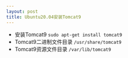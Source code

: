 ```yaml
---
layout: post
title: Ubuntu20.04安装Tomcat9
---
```

* 安装Tomcat9
```sudo apt-get install tomcat9```
* Tomcat9二进制文件目录
```/usr/share/tomcat9```
* Tomcat9资源文件目录
```/var/lib/tomcat9```